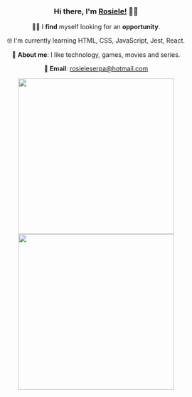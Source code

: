 <h3 align='center'> Hi there, I'm <a href="https://www.linkedin.com/in/rosieledavid/" target="_blank">Rosiele!</a> 👋🏾</h3> 

<div align='center'>

  🕵️‍♀️ I **find** myself looking for an **opportunity**.
  
  🤓 I'm currently learning HTML, CSS, JavaScript, Jest, React.

  💬 **About me**: I like technology, games, movies and series.
  
  📧 **Email**: <a href="mailto:rosieleserpa@hotmail.com">rosieleserpa@hotmail.com</a>

</div>

<p align='center'>
  <a href="#"><img src="https://github-readme-stats.vercel.app/api?username=rosids&show_icons=true&count_private=true&theme=dark" width="350"></a>
  <a href="#"><img src="https://github-readme-stats.vercel.app/api/top-langs/?username=rosids&layout=compact&theme=dark" width="350"></a>
</p>
